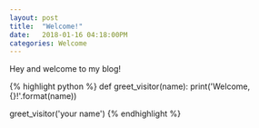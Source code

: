 ```yaml
---
layout: post
title:  "Welcome!"
date:   2018-01-16 04:18:00PM
categories: Welcome
---
```


Hey and welcome to my blog!

{% highlight python %}
def greet_visitor(name):
  print('Welcome, {}!'.format(name))

greet_visitor('your name')
{% endhighlight %}
